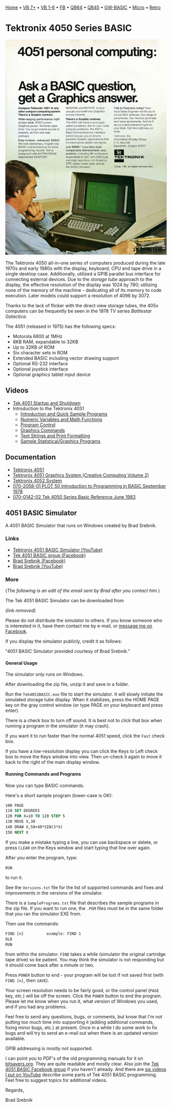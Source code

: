 [Home](https://gotbasic.com) • [VB 7+](vb.md) • [VB 1-6](vb6.md) • [FB](freebasic.md) • [QB64](qb64.md) • [QB45](qb.md) • [GW-BASIC](gw-basic.md) • [Micro](micro.md) • [Retro](retro.md)

# Tektronix 4050 Series BASIC

![4051 personal computing](images/800px-Tektronix_4051_ad_April_1976.jpg)

The Tektronix 4050 all-in-one series of computers produced during the late 1970s and early 1980s with the display, keyboard, CPU and tape drive in a single desktop case. Additionally, utilized a GPIB parallel bus interface for connecting external devices. Due to the *storage tube* approach to the display, the effective resolution of the display was 1024 by 780; utilizing none of the memory of the machine - dedicating all of its memory to code execution. Later models could support a resolution of 4096 by 3072.

Thanks to the lack of flicker with the direct view storage tubes, the 405x computers can be frequently be seen in the 1978 TV series *Battlestar Galactica*.

The 4051 (released in 1975) has the following specs:

- Motorola 6800 at 1MHz
- 8KB RAM, expandable to 32KB
- Up to 32KB of ROM
- Six character sets in ROM
- Extended BASIC including vector drawing support
- Optional RS-232 interface
- Optional joystick interface
- Optional graphics tablet input device

## Videos

- [Tek 4051 Startup and Shutdown](https://www.youtube.com/watch?v=V6Vriat9IxA)
- Introduction to the Tektronix 4051
  - [Introduction and Quick Sample Programs](https://www.youtube.com/watch?v=xWrIS_l5HWk)
  - [Numeric Variables and Math Functions](https://www.youtube.com/watch?v=wZKfOTkEZKU)
  - [Program Control](https://www.youtube.com/watch?v=DvcFw9jPLEs)
  - [Graphics Commands](https://www.youtube.com/watch?v=-lUSDb-1NDg)
  - [Text Strings and Print Formatting](https://www.youtube.com/watch?v=V3ET9xRb82c)
  - [Sample Statistical/Graphics Programs](https://www.youtube.com/watch?v=tXeQoHw950E)

## Documentation

- [Tektronix 4051](http://archive.computerhistory.org/resources/text/Tektronix/Tektronix.4051.1976.102646254.pdf)
- [Tektronix 4051 Graphics System (Creative Computing Volume 2)](http://www.atariarchives.org/bcc2/showpage.php?page=282)
- [Tektronix 4052 System](https://www.electronixandmore.com/resources/teksystem/index.html)
- [070-2058-01 PLOT 50 Introduction to Programming in BASIC September 1978](http://www.bitsavers.org/pdf/tektronix/405x/070-2058-01_PLOT_50_Introduction_to_Programming_in_BASIC_Sep1978.pdf)
- [070-0142-02 Tek 4050 Series Basic Reference June 1983](http://www.bitsavers.org/pdf/tektronix/405x/070-2142-02_Tek_4050_Series_Basic_Reference_Jun83.pdf)

## 4051 BASIC Simulator

A 4051 BASIC Simulator that runs on Windows created by Brad Srebnik.

### Links

- [Tektronix 4051 BASIC Simulator (YouTube)](https://www.youtube.com/watch?v=a94uJjTOjTY)
- [Tek 4051 BASIC group (Facebook)](https://www.facebook.com/groups/1157781747606102)
- [Brad Srebnik (Facebook)](https://www.facebook.com/brad.srebnik.7)
- [Brad Srebnik (YouTube)](https://www.youtube.com/@AurelianDesignSeattle)

### More

(*The following is an edit of the email sent by Brad after you contact him.*)

The Tek 4051 BASIC Simulator can be downloaded from

(*link removed*)

Please do not distribute the simulator to others.  If you know someone who is interested in it, have them contact me by e-mail, or [message me on Facebook](https://www.facebook.com/brad.srebnik.7).

If you display the simulator publicly, credit it as follows:

"4051 BASIC Simulator provided courtesy of Brad Srebnik."

#### General Usage

The simulator only runs on Windows.

After downloading the zip file, unzip it and save in a folder.

Run the `Tek4051BASIC.exe` file to start the simulator.  It will slowly initiate the simulated storage tube display.  When it stabilizes, press the HOME PAGE key on the gray control window (or type PAGE on your keyboard and press enter).

There is a check box to turn off sound. It is best not to click that box when running a program in the simulator (it may crash).

If you want it to run faster than the normal 4051 speed, click the `Fast` check box.

If you have a low-resolution display you can click the Keys to Left check box to move the Keys window into view. Then un-check it again to move it back to the right of the main display window.

#### Running Commands and Programs

Now you can type BASIC commands.

Here's a short sample program (lower-case is OK):

```vb
100 PAGE 
110 SET DEGREES 
120 FOR X=10 TO 120 STEP 5 
130 MOVE X,30 
140 DRAW X,50+40*SIN(3*X) 
150 NEXT X 
```

If you make a mistake typing a line, you can use backspace or delete, or press `CLEAR` on the Keys window and start typing that line over again.

After you enter the program, type:

`RUN`

to run it.

See the `Versions.txt` file for the list of supported commands and fixes and improvements in the versions of the simulator.

There is a `SamplePrograms.txt` file that describes the sample programs in the zip file.  If you want to run one, the `.PGM` files must be in the same folder that you ran the simulator EXE from.

Then use the commands:

```txt
FIND [n]          example: FIND 1 
OLD 
RUN 
```

from within the simulator. `FIND` takes a while (simulator the original cartridge tape drive) so be patient.  You may think the simulator is not responding but it should come back after a minute or two.

Press `POWER` button to end - your program will be lost if not saved first (with `FIND [n]`, then `SAVE`).

Your screen resolution needs to be fairly good, or the control panel (`PAGE` key, etc.) will be off the screen.  Click the `POWER` button to end the program. Please let me know when you run it, what version of Windows you used, and if you had any problems.

Feel free to send any questions, bugs, or comments, but know that I'm not putting too much time into supporting it (adding additional commands, fixing minor bugs, etc.) at present. Once in a while I do some work to fix bugs and will try to send an e-mail out when there is an updated version available.

GPIB addressing is mostly not supported.

I can point you to PDF's of the old programming manuals for it on [bitsavers.org](http://www.bitsavers.org/pdf/tektronix/405x/). They are quite readable and mostly clear.  Also join the [Tek 4051 BASIC Facebook group](https://www.facebook.com/groups/1157781747606102) if you haven't already. And there are [six videos I put on YouTube](https://www.youtube.com/@AurelianDesignSeattle) describe some parts of Tek 4051 BASIC programming.  Feel free to suggest topics for additional videos.

Regards,

Brad Srebnik
